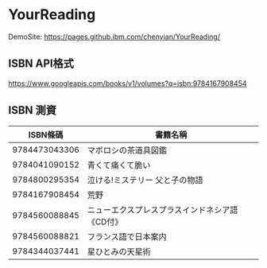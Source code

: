 # YourReading

DemoSite: https://pages.github.ibm.com/chenyian/YourReading/

## ISBN API格式
https://www.googleapis.com/books/v1/volumes?q=isbn:9784167908454

## ISBN 測資

|ISBN條碼		|書籍名稱									|
|---------------|---------------------------------------|
|9784473043306	|マボロシの茶道具図鑑						|
|9784041090152	|青くて痛くて脆い							|
|9784800295354	|泣ける!ミステリー 父と子の物語				|
|9784167908454	|荒野									|
|9784560088845	|ニューエクスプレスプラスインドネシア語《CD付》	|
|9784560088821 	|フランス語で日本案内						|
|9784344037441	|星ひとみの天星術							|

